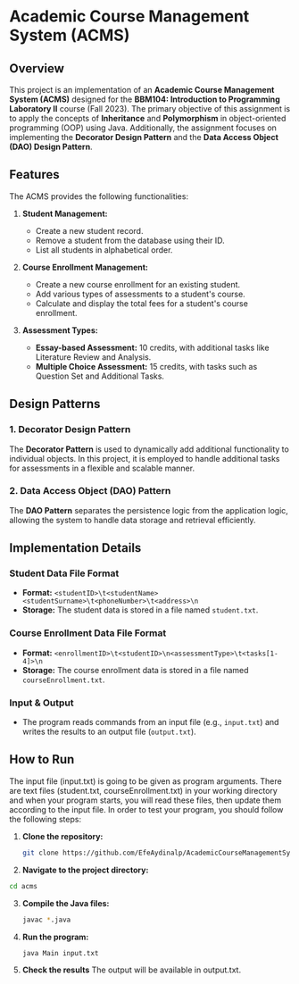 # Academic Course Management System (ACMS)

## Overview

This project is an implementation of an **Academic Course Management System (ACMS)** designed for the **BBM104: Introduction to Programming Laboratory II** course (Fall 2023). The primary objective of this assignment is to apply the concepts of **Inheritance** and **Polymorphism** in object-oriented programming (OOP) using Java. Additionally, the assignment focuses on implementing the **Decorator Design Pattern** and the **Data Access Object (DAO) Design Pattern**.

## Features

The ACMS provides the following functionalities:

1. **Student Management:**
   - Create a new student record.
   - Remove a student from the database using their ID.
   - List all students in alphabetical order.

2. **Course Enrollment Management:**
   - Create a new course enrollment for an existing student.
   - Add various types of assessments to a student's course.
   - Calculate and display the total fees for a student's course enrollment.

3. **Assessment Types:**
   - **Essay-based Assessment:** 10 credits, with additional tasks like Literature Review and Analysis.
   - **Multiple Choice Assessment:** 15 credits, with tasks such as Question Set and Additional Tasks.

## Design Patterns

### 1. Decorator Design Pattern
The **Decorator Pattern** is used to dynamically add additional functionality to individual objects. In this project, it is employed to handle additional tasks for assessments in a flexible and scalable manner.

### 2. Data Access Object (DAO) Pattern
The **DAO Pattern** separates the persistence logic from the application logic, allowing the system to handle data storage and retrieval efficiently.

## Implementation Details

### Student Data File Format
- **Format:** `<studentID>\t<studentName> <studentSurname>\t<phoneNumber>\t<address>\n`
- **Storage:** The student data is stored in a file named `student.txt`.

### Course Enrollment Data File Format
- **Format:** `<enrollmentID>\t<studentID>\n<assessmentType>\t<tasks[1-4]>\n`
- **Storage:** The course enrollment data is stored in a file named `courseEnrollment.txt`.

### Input & Output
- The program reads commands from an input file (e.g., `input.txt`) and writes the results to an output file (`output.txt`).

## How to Run

The input file (input.txt) is going to be given as program arguments. There are text files
(student.txt, courseEnrollment.txt) in your working directory and when your program starts,
you will read these files, then update them according to the input file. In order to test your
program, you should follow the following steps:

1. **Clone the repository:**
   ```bash
   git clone https://github.com/EfeAydinalp/AcademicCourseManagementSystem.git
    ```
 2. **Navigate to the project directory:**
   ```bash
   cd acms

  ```
3. **Compile the Java files:**
   ```bash
   javac *.java

   ```
4. **Run the program:**
   ```bash
   java Main input.txt

   ```

5. **Check the results**
   The output will be available in output.txt.

   
